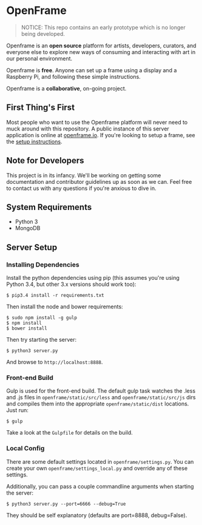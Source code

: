 # OpenFrame

> NOTICE: This repo contains an early prototype which is no longer being developed.

Openframe is an **open source** platform for artists, developers, curators, and everyone else to explore new ways of consuming and interacting with art in our personal environment.

Openframe is **free**. Anyone can set up a frame using a display and a Raspberry Pi, and following these simple instructions.

Openframe is a **collaborative**, on-going project.

## First Thing's First
Most people who want to use the Openframe platform will never need to muck around with this repository. A public instance of this server application is online at [openframe.io](http://openframe.io). If you're looking to setup a frame, see the [setup instructions](https://github.com/OpenFrameProject/OpenFrame-NodeClient/wiki/Setup-Instructions).

## Note for Developers
This project is in its infancy. We'll be working on getting some documentation and contributor guidelines up as soon as we can. Feel free to contact us with any questions if you're anxious to dive in.

## System Requirements
- Python 3
- MongoDB

## Server Setup

### Installing Dependencies
Install the python dependencies using pip (this assumes you're using Python 3.4, but other 3.x versions should work too):

```
$ pip3.4 install -r requirements.txt
```

Then install the node and bower requirements:

```
$ sudo npm install -g gulp
$ npm install
$ bower install
```

Then try starting the server:

```
$ python3 server.py
```

And browse to `http://localhost:8888`.

### Front-end Build

Gulp is used for the front-end build. The default gulp task watches the .less and .js files in `openframe/static/src/less` and `openframe/static/src/js` dirs and compiles them into the appropriate `openframe/static/dist` locations. Just run:

```
$ gulp
```

Take a look at the `Gulpfile` for details on the build.

### Local Config
There are some default settings located in `openframe/settings.py`. You can create your own `openframe/settings_local.py` and override any of these settings.

Additionally, you can pass a couple commandline arguments when starting the server:

```
$ python3 server.py --port=6666 --debug=True
```

They should be self explanatory (defaults are port=8888, debug=False).

